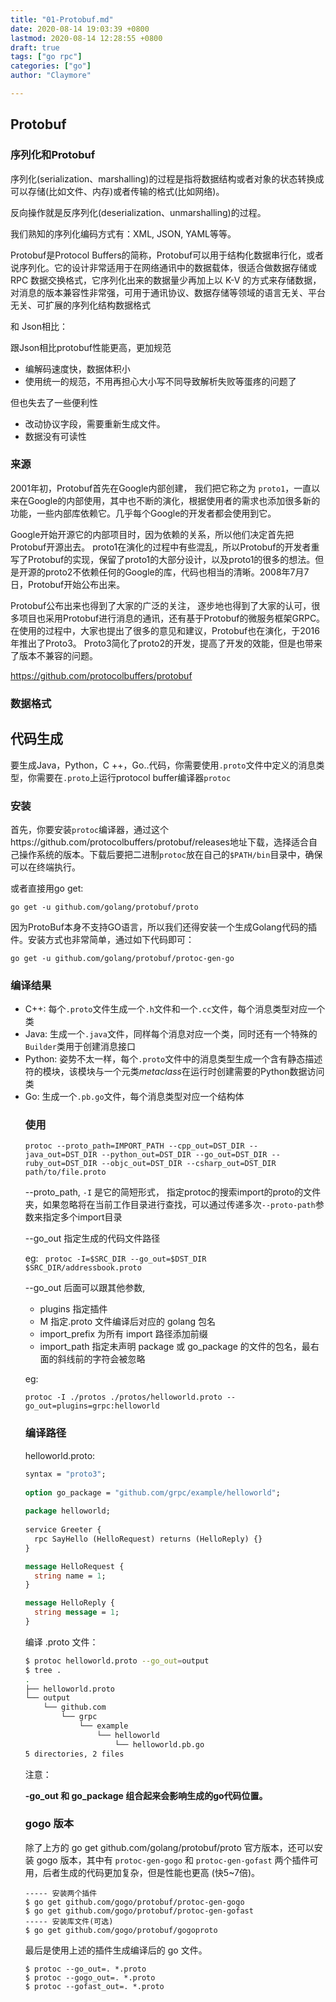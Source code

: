 ```yaml
---
title: "01-Protobuf.md"
date: 2020-08-14 19:03:39 +0800
lastmod: 2020-08-14 12:28:55 +0800
draft: true
tags: ["go rpc"]
categories: ["go"]
author: "Claymore"

---
```


## Protobuf

### 序列化和Protobuf

序列化(serialization、marshalling)的过程是指将数据结构或者对象的状态转换成可以存储(比如文件、内存)或者传输的格式(比如网络)。

反向操作就是反序列化(deserialization、unmarshalling)的过程。

我们熟知的序列化编码方式有：XML, JSON, YAML等等。



Protobuf是Protocol Buffers的简称，Protobuf可以用于结构化数据串行化，或者说序列化。它的设计非常适用于在网络通讯中的数据载体，很适合做数据存储或 RPC 数据交换格式，它序列化出来的数据量少再加上以 K-V 的方式来存储数据，对消息的版本兼容性非常强，可用于通讯协议、数据存储等领域的语言无关、平台无关、可扩展的序列化结构数据格式



和 Json相比：

跟Json相比protobuf性能更高，更加规范

- 编解码速度快，数据体积小
- 使用统一的规范，不用再担心大小写不同导致解析失败等蛋疼的问题了

但也失去了一些便利性

- 改动协议字段，需要重新生成文件。
- 数据没有可读性



### 来源

2001年初，Protobuf首先在Google内部创建， 我们把它称之为 `proto1`，一直以来在Google的内部使用，其中也不断的演化，根据使用者的需求也添加很多新的功能，一些内部库依赖它。几乎每个Google的开发者都会使用到它。

Google开始开源它的内部项目时，因为依赖的关系，所以他们决定首先把Protobuf开源出去。 proto1在演化的过程中有些混乱，所以Protobuf的开发者重写了Protobuf的实现，保留了proto1的大部分设计，以及proto1的很多的想法。但是开源的proto2不依赖任何的Google的库，代码也相当的清晰。2008年7月7日，Protobuf开始公布出来。

Protobuf公布出来也得到了大家的广泛的关注， 逐步地也得到了大家的认可，很多项目也采用Protobuf进行消息的通讯，还有基于Protobuf的微服务框架GRPC。在使用的过程中，大家也提出了很多的意见和建议，Protobuf也在演化，于2016年推出了Proto3。 Proto3简化了proto2的开发，提高了开发的效能，但是也带来了版本不兼容的问题。

https://github.com/protocolbuffers/protobuf



### 数据格式







## 代码生成

要生成Java，Python，C ++，Go..代码，你需要使用`.proto`文件中定义的消息类型，你需要在`.proto`上运行protocol buffer编译器`protoc`



### 安装

首先，你要安装`protoc`编译器，通过这个https://github.com/protocolbuffers/protobuf/releases地址下载，选择适合自己操作系统的版本。下载后要把二进制`protoc`放在自己的`$PATH/bin`目录中，确保可以在终端执行。

或者直接用go get:

```
go get -u github.com/golang/protobuf/proto
```

因为ProtoBuf本身不支持GO语言，所以我们还得安装一个生成Golang代码的插件。安装方式也非常简单，通过如下代码即可：

```
go get -u github.com/golang/protobuf/protoc-gen-go
```



### 编译结果

<ul>
<li>C++: 每个<code>.proto</code>文件生成一个<code>.h</code>文件和一个<code>.cc</code>文件，每个消息类型对应一个类</li>
<li>Java: 生成一个<code>.java</code>文件，同样每个消息对应一个类，同时还有一个特殊的<code>Builder</code>类用于创建消息接口</li>
<li>Python: 姿势不太一样，每个<code>.proto</code>文件中的消息类型生成一个含有静态描述符的模块，该模块与一个元类<em>metaclass</em>在运行时创建需要的Python数据访问类</li>
<li>Go: 生成一个<code>.pb.go</code>文件，每个消息类型对应一个结构体</li>



### 使用

```
protoc --proto_path=IMPORT_PATH --cpp_out=DST_DIR --java_out=DST_DIR --python_out=DST_DIR --go_out=DST_DIR --ruby_out=DST_DIR --objc_out=DST_DIR --csharp_out=DST_DIR path/to/file.proto
```

--proto_path, `-I` 是它的简短形式， 指定protoc的搜索import的proto的文件夹，如果忽略将在当前工作目录进行查找，可以通过传递多次`--proto-path`参数来指定多个import目录

--go_out 指定生成的代码文件路径

eg: ` protoc -I=$SRC_DIR --go_out=$DST_DIR $SRC_DIR/addressbook.proto`

--go_out 后面可以跟其他参数,

- plugins 指定插件
- M 指定.proto 文件编译后对应的 golang 包名
- import_prefix 为所有 import 路径添加前缀
- import_path 指定未声明 package 或 go_package 的文件的包名，最右面的斜线前的字符会被忽略



eg: 

```
protoc -I ./protos ./protos/helloworld.proto --go_out=plugins=grpc:helloworld
```





###  编译路径

helloworld.proto:

``` protobuf
syntax = "proto3";
 
option go_package = "github.com/grpc/example/helloworld";
 
package helloworld;
 
service Greeter {
  rpc SayHello (HelloRequest) returns (HelloReply) {}
}

message HelloRequest {
  string name = 1;
}

message HelloReply {
  string message = 1;
}
```

编译 .proto 文件：

``` sh
$ protoc helloworld.proto --go_out=output
$ tree .
.
├── helloworld.proto
└── output
    └── github.com
        └── grpc
            └── example
                └── helloworld
                    └── helloworld.pb.go
5 directories, 2 files
```

注意：

**-go_out 和 go_package 组合起来会影响生成的go代码位置。**



### gogo 版本

除了上方的 go get github.com/golang/protobuf/proto 官方版本，还可以安装 gogo 版本，其中有 `protoc-gen-gogo` 和 `protoc-gen-gofast` 两个插件可用，后者生成的代码更加复杂，但是性能也更高 (快5~7倍)。

```
----- 安装两个插件
$ go get github.com/gogo/protobuf/protoc-gen-gogo
$ go get github.com/gogo/protobuf/protoc-gen-gofast
----- 安装库文件(可选)
$ go get github.com/gogo/protobuf/gogoproto
```

最后是使用上述的插件生成编译后的 go 文件。

```
$ protoc --go_out=. *.proto
$ protoc --gogo_out=. *.proto
$ protoc --gofast_out=. *.proto
```